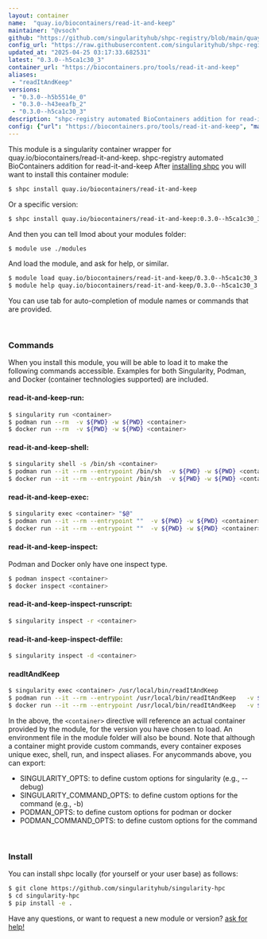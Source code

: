 ```yaml
---
layout: container
name:  "quay.io/biocontainers/read-it-and-keep"
maintainer: "@vsoch"
github: "https://github.com/singularityhub/shpc-registry/blob/main/quay.io/biocontainers/read-it-and-keep/container.yaml"
config_url: "https://raw.githubusercontent.com/singularityhub/shpc-registry/main/quay.io/biocontainers/read-it-and-keep/container.yaml"
updated_at: "2025-04-25 03:17:33.682531"
latest: "0.3.0--h5ca1c30_3"
container_url: "https://biocontainers.pro/tools/read-it-and-keep"
aliases:
 - "readItAndKeep"
versions:
 - "0.3.0--h5b5514e_0"
 - "0.3.0--h43eeafb_2"
 - "0.3.0--h5ca1c30_3"
description: "shpc-registry automated BioContainers addition for read-it-and-keep"
config: {"url": "https://biocontainers.pro/tools/read-it-and-keep", "maintainer": "@vsoch", "description": "shpc-registry automated BioContainers addition for read-it-and-keep", "latest": {"0.3.0--h5ca1c30_3": "sha256:599a0a2227c39c04562eb74c1693a92117d193eb5eafcb667573f31ac1e3fe4c"}, "tags": {"0.3.0--h5b5514e_0": "sha256:124bf5498e453a898d5754c57d494c0adc9351d1b8652a00b84f8954ef807a3d", "0.3.0--h43eeafb_2": "sha256:95b0c1cc513ae19ba9709bd0d35f0f40183a76854029591a18222b55a3b99044", "0.3.0--h5ca1c30_3": "sha256:599a0a2227c39c04562eb74c1693a92117d193eb5eafcb667573f31ac1e3fe4c"}, "docker": "quay.io/biocontainers/read-it-and-keep", "aliases": {"readItAndKeep": "/usr/local/bin/readItAndKeep"}}
---
```


This module is a singularity container wrapper for quay.io/biocontainers/read-it-and-keep.
shpc-registry automated BioContainers addition for read-it-and-keep
After [installing shpc](#install) you will want to install this container module:


```bash
$ shpc install quay.io/biocontainers/read-it-and-keep
```

Or a specific version:

```bash
$ shpc install quay.io/biocontainers/read-it-and-keep:0.3.0--h5ca1c30_3
```

And then you can tell lmod about your modules folder:

```bash
$ module use ./modules
```

And load the module, and ask for help, or similar.

```bash
$ module load quay.io/biocontainers/read-it-and-keep/0.3.0--h5ca1c30_3
$ module help quay.io/biocontainers/read-it-and-keep/0.3.0--h5ca1c30_3
```

You can use tab for auto-completion of module names or commands that are provided.

<br>

### Commands

When you install this module, you will be able to load it to make the following commands accessible.
Examples for both Singularity, Podman, and Docker (container technologies supported) are included.

#### read-it-and-keep-run:

```bash
$ singularity run <container>
$ podman run --rm  -v ${PWD} -w ${PWD} <container>
$ docker run --rm  -v ${PWD} -w ${PWD} <container>
```

#### read-it-and-keep-shell:

```bash
$ singularity shell -s /bin/sh <container>
$ podman run --it --rm --entrypoint /bin/sh  -v ${PWD} -w ${PWD} <container>
$ docker run --it --rm --entrypoint /bin/sh  -v ${PWD} -w ${PWD} <container>
```

#### read-it-and-keep-exec:

```bash
$ singularity exec <container> "$@"
$ podman run --it --rm --entrypoint ""  -v ${PWD} -w ${PWD} <container> "$@"
$ docker run --it --rm --entrypoint ""  -v ${PWD} -w ${PWD} <container> "$@"
```

#### read-it-and-keep-inspect:

Podman and Docker only have one inspect type.

```bash
$ podman inspect <container>
$ docker inspect <container>
```

#### read-it-and-keep-inspect-runscript:

```bash
$ singularity inspect -r <container>
```

#### read-it-and-keep-inspect-deffile:

```bash
$ singularity inspect -d <container>
```


#### readItAndKeep

```bash
$ singularity exec <container> /usr/local/bin/readItAndKeep
$ podman run --it --rm --entrypoint /usr/local/bin/readItAndKeep   -v ${PWD} -w ${PWD} <container> -c " $@"
$ docker run --it --rm --entrypoint /usr/local/bin/readItAndKeep   -v ${PWD} -w ${PWD} <container> -c " $@"
```



In the above, the `<container>` directive will reference an actual container provided
by the module, for the version you have chosen to load. An environment file in the
module folder will also be bound. Note that although a container
might provide custom commands, every container exposes unique exec, shell, run, and
inspect aliases. For anycommands above, you can export:

 - SINGULARITY_OPTS: to define custom options for singularity (e.g., --debug)
 - SINGULARITY_COMMAND_OPTS: to define custom options for the command (e.g., -b)
 - PODMAN_OPTS: to define custom options for podman or docker
 - PODMAN_COMMAND_OPTS: to define custom options for the command

<br>

### Install

You can install shpc locally (for yourself or your user base) as follows:

```bash
$ git clone https://github.com/singularityhub/singularity-hpc
$ cd singularity-hpc
$ pip install -e .
```

Have any questions, or want to request a new module or version? [ask for help!](https://github.com/singularityhub/singularity-hpc/issues)